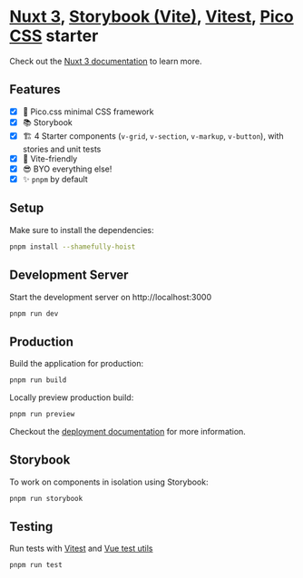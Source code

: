 # [Nuxt 3](https://nuxt.com/), [Storybook (Vite)](https://storybook.js.org/docs/vue/builders/vite), [Vitest](https://vitest.dev/), [Pico CSS](https://picocss.com/) starter

Check out the [Nuxt 3 documentation](https://v3.nuxtjs.org) to learn more.

## Features

- [x] 🎨 Pico.css minimal CSS framework
- [x] 📚 Storybook
- [x] 🏗️ 4 Starter components (`v-grid`, `v-section`, `v-markup`, `v-button`), with stories and unit tests
- [x] 💚 Vite-friendly
- [x] 😎 BYO everything else!
- [x] ✨ `pnpm` by default

## Setup

Make sure to install the dependencies:

```bash
pnpm install --shamefully-hoist
```

## Development Server

Start the development server on http://localhost:3000

```bash
pnpm run dev
```

## Production

Build the application for production:

```bash
pnpm run build
```

Locally preview production build:

```bash
pnpm run preview
```

Checkout the [deployment documentation](https://v3.nuxtjs.org/guide/deploy/presets) for more information.

## Storybook

To work on components in isolation using Storybook:

```bash
pnpm run storybook
```

## Testing

Run tests with [Vitest](https://vitest.dev/api/) and [Vue test utils](https://test-utils.vuejs.org/)

```bash
pnpm run test
```
